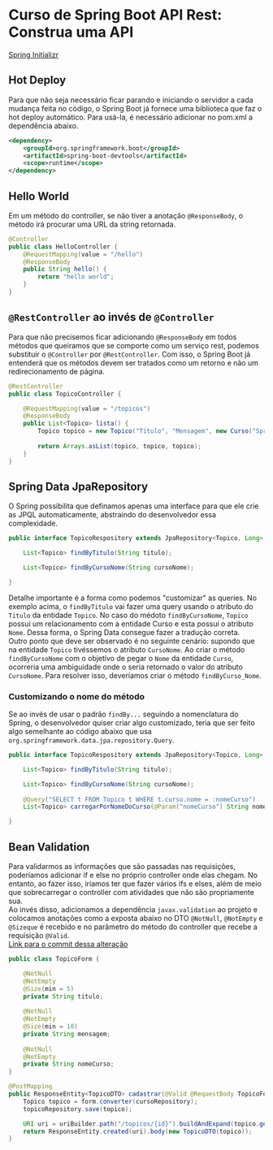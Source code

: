 # Curso de Spring Boot API Rest: Construa uma API

[Spring Initializr](https://start.spring.io/)  
## Hot Deploy  
Para que não seja necessário ficar parando e iniciando o servidor a cada mudança feita no código, o Spring Boot já fornece uma biblioteca que faz o hot deploy automático. Para usá-la, é necessário adicionar no pom.xml a dependência abaixo.  
```xml  
<dependency>
	<groupId>org.springframework.boot</groupId>
	<artifactId>spring-boot-devtools</artifactId>
	<scope>runtime</scope>
</dependency>
```   

## Hello World  
Em um método do controller, se não tiver a anotação ```@ResponseBody```, o método irá procurar uma URL da string retornada.  
```java  
@Controller
public class HelloController {  
	@RequestMapping(value = "/hello")
	@ResponseBody  
	public String hello() {  
		return "hello world";  
	}  
}  
```  
## ```@RestController``` ao invés de ```@Controller```  
Para que não precisemos ficar adicionando ```@ResponseBody``` em todos métodos que queiramos que se comporte como um serviço rest, podemos substituir o ```@Controller``` por ```@RestController```. Com isso, o Spring Boot já entenderá que os métodos devem ser tratados como um retorno e não um redirecionamento de página.  
```java  
@RestController
public class TopicoController {

	@RequestMapping(value = "/topicos")
	@ResponseBody
	public List<Topico> lista() {
		Topico topico = new Topico("Titulo", "Mensagem", new Curso("SpringBoot", "Programação"));
		
		return Arrays.asList(topico, topico, topico);
	}
}   
```  
## Spring Data JpaRepository  
O Spring possibilita que definamos apenas uma interface para que ele crie as JPQL automaticamente, abstraindo do desenvolvedor essa complexidade.  
```java  
public interface TopicoRespository extends JpaRepository<Topico, Long> {

	List<Topico> findByTitulo(String titulo);

	List<Topico> findByCursoNome(String cursoNome);

}    
```  
Detalhe importante é a forma como podemos "customizar" as queries. No exemplo acima, o ```findByTitulo``` vai fazer uma query usando o atributo do ```Titulo``` da entidade ```Topico```. No caso do médoto ```findByCursoNome```, ```Topico``` possui um relacionamento com a entidade Curso e esta possui o atributo ```Nome```. Dessa forma, o Spring Data consegue fazer a tradução correta.  
Outro ponto que deve ser observado é no seguinte cenário: supondo que na entidade ```Topico``` tivéssemos o atributo ```CursoNome```. Ao criar o método ```findByCursoNome``` com o objetivo de pegar o ```Nome``` da entidade ```Curso```, ocorreria uma ambiguidade onde o seria retornado o valor do atributo ```CursoNome```. Para resolver isso, deveríamos criar o método ```findByCurso_Nome```.  
### Customizando o nome do método  
Se ao invés de usar o padrão ```findBy...``` seguindo a nomenclatura do Spring, o desenvolvedor quiser criar algo customizado, teria que ser feito algo semelhante ao código abaixo que usa ```org.springframework.data.jpa.repository.Query```.  
```java  
public interface TopicoRespository extends JpaRepository<Topico, Long> {

	List<Topico> findByTitulo(String titulo);

	List<Topico> findByCursoNome(String cursoNome);
	
	@Query("SELECT t FROM Topico t WHERE t.curso.nome = :nomeCurso")
	List<Topico> carregarPorNomeDoCurso(@Param("nomeCurso") String nomeCurso);

}
```  
## Bean Validation  
Para validarmos as informações que são passadas nas requisições, poderíamos adicionar if e else no próprio controller onde elas chegam. No entanto, ao fazer isso, iríamos ter que fazer vários ifs e elses, além de meio que sobrecarregar o controller com atividades que não são propriamente sua.  
Ao invés disso, adicionamos a dependência ```javax.validation``` ao projeto e colocamos anotações como a exposta abaixo no DTO ```@NotNull```, ```@NotEmpty``` e ```@Sizeque``` é recebido e no parâmetro do método do controller que recebe a requisição ```@Valid```.  
[Link para o commit dessa alteração](https://github.com/thiagovf/Forum-SpringBoot/commit/f234e4ad5ef9c02ab2842c8df2f8de5070776b26)  
```java  
public class TopicoForm {  

	@NotNull  
	@NotEmpty  
	@Size(min = 5)  
	private String titulo;  
	
	@NotNull  
	@NotEmpty  
	@Size(min = 10)  
	private String mensagem;  
	 
	@NotNull  
	@NotEmpty  
	private String nomeCurso;   
}  
```  
```java  
@PostMapping
public ResponseEntity<TopicoDTO> cadastrar(@Valid @RequestBody TopicoForm form, UriComponentsBuilder uriBuilder) {
	Topico topico = form.converter(cursoRepository);
	topicoRepository.save(topico);

	URI uri = uriBuilder.path("/topicos/{id}").buildAndExpand(topico.getId()).toUri();
	return ResponseEntity.created(uri).body(new TopicoDTO(topico));
}  
```  
